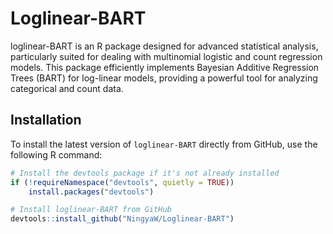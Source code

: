 # Loglinear-BART
loglinear-BART is an R package designed for advanced statistical analysis, particularly suited for dealing with multinomial logistic and count regression models. This package efficiently implements Bayesian Additive Regression Trees (BART) for log-linear models, providing a powerful tool for analyzing categorical and count data. 

## Installation

To install the latest version of `loglinear-BART` directly from GitHub, use the following R command:

```R
# Install the devtools package if it's not already installed
if (!requireNamespace("devtools", quietly = TRUE))
    install.packages("devtools")

# Install loglinear-BART from GitHub
devtools::install_github("NingyaW/Loglinear-BART")
